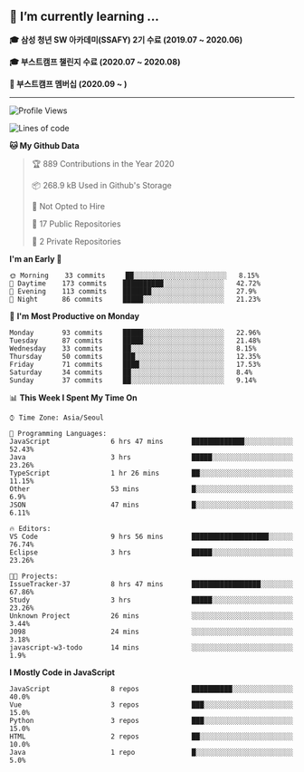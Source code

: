 ## 🌱 I’m currently learning ...

**🎓 삼성 청년 SW 아카데미(SSAFY) 2기 수료 (2019.07 ~ 2020.06)**

**🎓 부스트캠프 챌린지 수료 (2020.07 ~ 2020.08)**

**🏃  부스트캠프 멤버십 (2020.09 ~ )**
 
-----

<!--START_SECTION:waka-->
![Profile Views](http://img.shields.io/badge/Profile%20Views-1-blue)

![Lines of code](https://img.shields.io/badge/From%20Hello%20World%20I%27ve%20Written-34.5%20million%20lines%20of%20code-blue)

**🐱 My Github Data** 

> 🏆 889 Contributions in the Year 2020
 > 
> 📦 268.9 kB Used in Github's Storage 
 > 
> 🚫 Not Opted to Hire
 > 
> 📜 17 Public Repositories
 > 
> 🔑 2 Private Repositories 

**I'm an Early 🐤** 

```text
🌞 Morning    33 commits     ██░░░░░░░░░░░░░░░░░░░░░░░   8.15% 
🌆 Daytime    173 commits    ██████████░░░░░░░░░░░░░░░   42.72% 
🌃 Evening    113 commits    ███████░░░░░░░░░░░░░░░░░░   27.9% 
🌙 Night      86 commits     █████░░░░░░░░░░░░░░░░░░░░   21.23%

```
📅 **I'm Most Productive on Monday** 

```text
Monday       93 commits     █████░░░░░░░░░░░░░░░░░░░░   22.96% 
Tuesday      87 commits     █████░░░░░░░░░░░░░░░░░░░░   21.48% 
Wednesday    33 commits     ██░░░░░░░░░░░░░░░░░░░░░░░   8.15% 
Thursday     50 commits     ███░░░░░░░░░░░░░░░░░░░░░░   12.35% 
Friday       71 commits     ████░░░░░░░░░░░░░░░░░░░░░   17.53% 
Saturday     34 commits     ██░░░░░░░░░░░░░░░░░░░░░░░   8.4% 
Sunday       37 commits     ██░░░░░░░░░░░░░░░░░░░░░░░   9.14%

```


📊 **This Week I Spent My Time On** 

```text
⌚︎ Time Zone: Asia/Seoul

💬 Programming Languages: 
JavaScript               6 hrs 47 mins       █████████████░░░░░░░░░░░░   52.43% 
Java                     3 hrs               █████░░░░░░░░░░░░░░░░░░░░   23.26% 
TypeScript               1 hr 26 mins        ██░░░░░░░░░░░░░░░░░░░░░░░   11.15% 
Other                    53 mins             █░░░░░░░░░░░░░░░░░░░░░░░░   6.9% 
JSON                     47 mins             █░░░░░░░░░░░░░░░░░░░░░░░░   6.11%

🔥 Editors: 
VS Code                  9 hrs 56 mins       ███████████████████░░░░░░   76.74% 
Eclipse                  3 hrs               █████░░░░░░░░░░░░░░░░░░░░   23.26%

🐱‍💻 Projects: 
IssueTracker-37          8 hrs 47 mins       █████████████████░░░░░░░░   67.86% 
Study                    3 hrs               █████░░░░░░░░░░░░░░░░░░░░   23.26% 
Unknown Project          26 mins             ░░░░░░░░░░░░░░░░░░░░░░░░░   3.44% 
J098                     24 mins             ░░░░░░░░░░░░░░░░░░░░░░░░░   3.18% 
javascript-w3-todo       14 mins             ░░░░░░░░░░░░░░░░░░░░░░░░░   1.9%

```

**I Mostly Code in JavaScript** 

```text
JavaScript               8 repos             ██████████░░░░░░░░░░░░░░░   40.0% 
Vue                      3 repos             ███░░░░░░░░░░░░░░░░░░░░░░   15.0% 
Python                   3 repos             ███░░░░░░░░░░░░░░░░░░░░░░   15.0% 
HTML                     2 repos             ██░░░░░░░░░░░░░░░░░░░░░░░   10.0% 
Java                     1 repo              █░░░░░░░░░░░░░░░░░░░░░░░░   5.0%

```



<!--END_SECTION:waka-->
